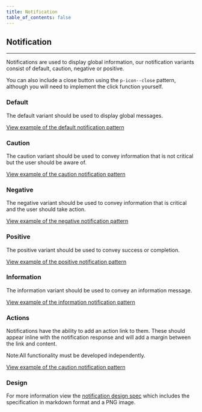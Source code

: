 ```yaml
---
title: Notification
table_of_contents: false
---
```


## Notification

<hr>

Notifications are used to display global information, our notification variants consist of default, caution, negative or positive.

You can also include a close button using the `p-icon--close` pattern, although you will need to implement the click function yourself.

### Default

The default variant should be used to display global messages.

<a href="https://canonical-web-and-design.github.io/vanilla-framework/examples/patterns/notifications/notifications/"
    class="js-example">
View example of the default notification pattern
</a>

### Caution

The caution variant should be used to convey information that is not critical but the user should be aware of.

<a href="https://canonical-web-and-design.github.io/vanilla-framework/examples/patterns/notifications/caution/"
    class="js-example">
View example of the caution notification pattern
</a>

### Negative

The negative variant should be used to convey information that is critical and the user should take action.

<a href="https://canonical-web-and-design.github.io/vanilla-framework/examples/patterns/notifications/negative/"
    class="js-example">
View example of the negative notification pattern
</a>

### Positive

The positive variant should be used to convey success or completion.

<a href="https://canonical-web-and-design.github.io/vanilla-framework/examples/patterns/notifications/positive/"
    class="js-example">
View example of the positive notification pattern
</a>

### Information

The information variant should be used to convey an information message.

<a href="https://canonical-web-and-design.github.io/vanilla-framework/examples/patterns/notifications/information/"
    class="js-example">
View example of the information notification pattern
</a>

### Actions

Notifications have the ability to add an action link to them. These should appear inline with the notification response and will add a margin between the link and content.

<div class="p-notification--information">
  <p class="p-notification__response">
    <span class="p-notification__status">Note:</span>All functionality must be developed independently.
  </p>
</div>

<a href="https://canonical-web-and-design.github.io/vanilla-framework/examples/patterns/notifications/action/"
    class="js-example">
View example of the caution notification pattern
</a>

### Design

For more information view the [notification design spec](https://github.com/ubuntudesign/vanilla-design/tree/master/Notifications) which includes the specification in markdown format and a PNG image.
